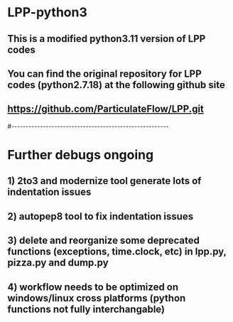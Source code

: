 # LPP-python3
## This is a modified python3.11 version of LPP codes
## You can find the original repository for LPP codes (python2.7.18) at the following github site
## https://github.com/ParticulateFlow/LPP.git
#-------------------------------------------------------
# Further debugs ongoing

## 1) 2to3 and modernize tool generate lots of indentation issues
## 2) autopep8 tool to fix indentation issues
## 3) delete and reorganize some deprecated functions (exceptions, time.clock, etc) in lpp.py, pizza.py and dump.py
## 4) workflow needs to be optimized on windows/linux cross platforms (python functions not fully interchangable) 
